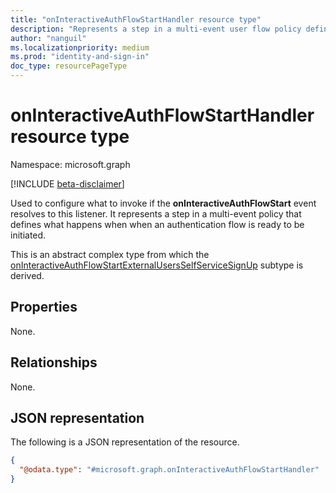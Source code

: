 ```yaml
---
title: "onInteractiveAuthFlowStartHandler resource type"
description: "Represents a step in a multi-event user flow policy defining what happens when an authentication flow is ready to be initiated by the user."
author: "nanguil"
ms.localizationpriority: medium
ms.prod: "identity-and-sign-in"
doc_type: resourcePageType
---
```


# onInteractiveAuthFlowStartHandler resource type

Namespace: microsoft.graph

[!INCLUDE [beta-disclaimer](../../includes/beta-disclaimer.md)]

Used to configure what to invoke if the **onInteractiveAuthFlowStart** event resolves to this listener. It represents a step in a multi-event policy that defines what happens when when an authentication flow is ready to be initiated.

This is an abstract complex type from which the [onInteractiveAuthFlowStartExternalUsersSelfServiceSignUp](../resources/oninteractiveauthflowstartexternalusersselfservicesignup.md) subtype is derived.

## Properties

None.

## Relationships
None.

## JSON representation
The following is a JSON representation of the resource.
<!-- {
  "blockType": "resource",
  "@odata.type": "microsoft.graph.onInteractiveAuthFlowStartHandler"
}
-->
``` json
{
  "@odata.type": "#microsoft.graph.onInteractiveAuthFlowStartHandler"
}
```

